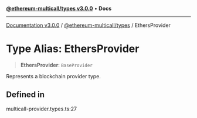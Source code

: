 [**@ethereum-multicall/types v3.0.0**](../README.md) • **Docs**

***

[Documentation v3.0.0](../../../packages.md) / [@ethereum-multicall/types](../README.md) / EthersProvider

# Type Alias: EthersProvider

> **EthersProvider**: `BaseProvider`

Represents a blockchain provider type.

## Defined in

multicall-provider.types.ts:27
